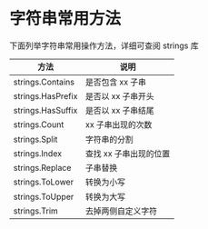 # 字符串常用方法

下面列举字符串常用操作方法，详细可查阅 strings 库

<table style="font-size: 14px; line-height: 20px;">
<thead>
  <tr>
    <th style="width: auto;">方法</th>
    <th style="width: auto;">说明</th>
  </tr>
</thead>
<tbody>
  <tr>
    <td>strings.Contains</td>
    <td>是否包含 xx 子串</td>
  </tr>
  <tr>
    <td>strings.HasPrefix</td>
    <td>是否以 xx 子串开头</td>
  </tr>
  <tr>
    <td>strings.HasSuffix</td>
    <td>是否以 xx 子串结尾</td>
  </tr>
  <tr>
    <td>strings.Count</td>
    <td>xx 子串出现的次数</td>
  </tr>
  <tr>
    <td>strings.Split</td>
    <td>字符串的分割</td>
  </tr>
  <tr>
    <td>strings.Index</td>
    <td>查找 xx 子串出现的位置</td>
  </tr>
  <tr>
    <td>strings.Replace</td>
    <td>子串替换</td>
  </tr>
  <tr>
    <td>strings.ToLower</td>
    <td>转换为小写</td>
  </tr>
  <tr>
    <td>strings.ToUpper</td>
    <td>转换为大写</td>
  </tr>
  <tr>
    <td>strings.Trim</td>
    <td>去掉两侧自定义字符</td>
  </tr>
</tbody>
</table>

